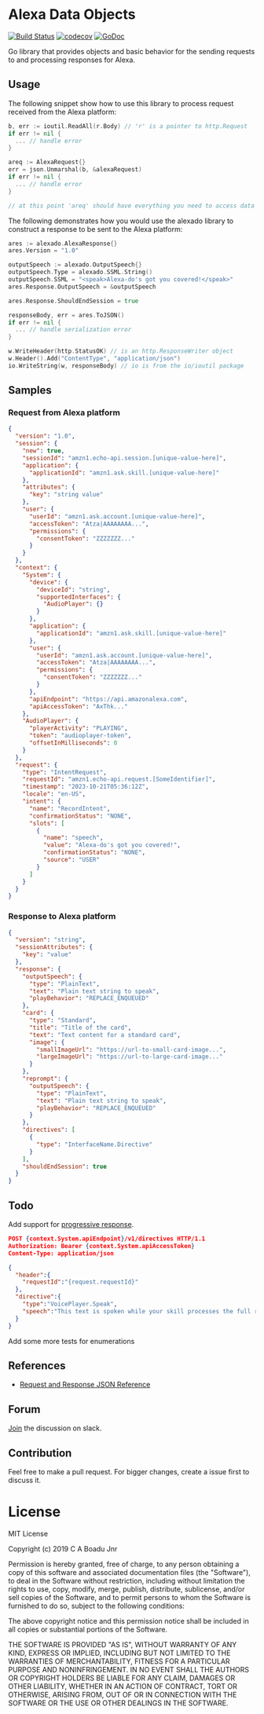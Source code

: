 

# Alexa Data Objects

[![Build Status](https://travis-ci.com/ekowcharles/alexado.svg?branch=master)](https://travis-ci.com/ekowcharles/alexado) [![codecov](https://codecov.io/gh/ekowcharles/alexado/branch/master/graph/badge.svg)](https://codecov.io/gh/ekowcharles/alexado)
[![GoDoc](https://godoc.org/github.com/ekowcharles/alexado?status.svg)](https://godoc.org/github.com/ekowcharles/alexado)


Go library that provides objects and basic behavior for the sending requests to and processing responses for Alexa.

## Usage

The following snippet show how to use this library to process request received from the Alexa platform:
```go
b, err := ioutil.ReadAll(r.Body) // 'r' is a pointer to http.Request
if err != nil {
  ... // handle error
}

areq := AlexaRequest{}
err = json.Unmarshal(b, &alexaRequest)
if err != nil {
  ... // handle error
}

// at this point 'areq' should have everything you need to access data in the Alexa request
```

The following demonstrates how you would use the alexado library to construct a response to be sent to the Alexa platform:
```go
ares := alexado.AlexaResponse{}
ares.Version = "1.0"

outputSpeech := alexado.OutputSpeech{}
outputSpeech.Type = alexado.SSML.String()
outputSpeech.SSML = "<speak>Alexa-do's got you covered!</speak>"
ares.Response.OutputSpeech = &outputSpeech

ares.Response.ShouldEndSession = true

responseBody, err = ares.ToJSON()
if err != nil {
  ... // handle serialization error
}

w.WriteHeader(http.StatusOK) // is an http.ResponseWriter object
w.Header().Add("ContentType", "application/json")
io.WriteString(w, responseBody) // io is from the io/ioutil package
```

## Samples

### Request from Alexa platform

```json
{
  "version": "1.0",
  "session": {
    "new": true,
    "sessionId": "amzn1.echo-api.session.[unique-value-here]",
    "application": {
      "applicationId": "amzn1.ask.skill.[unique-value-here]"
    },
    "attributes": {
      "key": "string value"
    },
    "user": {
      "userId": "amzn1.ask.account.[unique-value-here]",
      "accessToken": "Atza|AAAAAAAA...",
      "permissions": {
        "consentToken": "ZZZZZZZ..."
      }
    }
  },
  "context": {
    "System": {
      "device": {
        "deviceId": "string",
        "supportedInterfaces": {
          "AudioPlayer": {}
        }
      },
      "application": {
        "applicationId": "amzn1.ask.skill.[unique-value-here]"
      },
      "user": {
        "userId": "amzn1.ask.account.[unique-value-here]",
        "accessToken": "Atza|AAAAAAAA...",
        "permissions": {
          "consentToken": "ZZZZZZZ..."
        }
      },
      "apiEndpoint": "https://api.amazonalexa.com",
      "apiAccessToken": "AxThk..."
    },
    "AudioPlayer": {
      "playerActivity": "PLAYING",
      "token": "audioplayer-token",
      "offsetInMilliseconds": 0
    }
  },
  "request": {
    "type": "IntentRequest",
    "requestId": "amzn1.echo-api.request.[SomeIdentifier]",
    "timestamp": "2023-10-21T05:36:12Z",
    "locale": "en-US",
    "intent": {
      "name": "RecordIntent",
      "confirmationStatus": "NONE",
      "slots": [
        {
          "name": "speech",
          "value": "Alexa-do's got you covered!",
          "confirmationStatus": "NONE",
          "source": "USER"
        }
      ]
    }
  }
}
```

### Response to Alexa platform

```json
{
  "version": "string",
  "sessionAttributes": {
    "key": "value"
  },
  "response": {
    "outputSpeech": {
      "type": "PlainText",
      "text": "Plain text string to speak",
      "playBehavior": "REPLACE_ENQUEUED"
    },
    "card": {
      "type": "Standard",
      "title": "Title of the card",
      "text": "Text content for a standard card",
      "image": {
        "smallImageUrl": "https://url-to-small-card-image...",
        "largeImageUrl": "https://url-to-large-card-image..."
      }
    },
    "reprompt": {
      "outputSpeech": {
        "type": "PlainText",
        "text": "Plain text string to speak",
        "playBehavior": "REPLACE_ENQUEUED"
      }
    },
    "directives": [
      {
        "type": "InterfaceName.Directive"
      }
    ],
    "shouldEndSession": true
  }
}
```

## Todo

Add support for [progressive response](https://developer.amazon.com/docs/custom-skills/send-the-user-a-progressive-response.html#directive-request).

```json
POST {context.System.apiEndpoint}/v1/directives HTTP/1.1
Authorization: Bearer {context.System.apiAccessToken}
Content-Type: application/json

{
  "header":{
    "requestId":"{request.requestId}"
  },
  "directive":{
    "type":"VoicePlayer.Speak",
    "speech":"This text is spoken while your skill processes the full response."
  }
}
```

Add some more tests for enumerations

## References

- [Request and Response JSON Reference](https://developer.amazon.com/docs/custom-skills/request-and-response-json-reference.html)

## Forum

[Join](https://join.slack.com/t/alexalibraries/shared_invite/enQtNTY3MDMyODU4ODk5LTBkMWNiNTVjYTY2MTJlMWMxY2M3YWI0NGFhY2Q3NzhhNWQ3ZDg5MWIyNzFmMTk0NTBlMzRiOGYyNTE4YjNlNzg) the discussion on slack.

## Contribution

Feel free to make a pull request. For bigger changes, create a issue first to discuss it.

# License

MIT License

Copyright (c) 2019 C A Boadu Jnr

Permission is hereby granted, free of charge, to any person obtaining a copy of this software and associated documentation files (the "Software"), to deal in the Software without restriction, including without limitation the rights to use, copy, modify, merge, publish, distribute, sublicense, and/or sell copies of the Software, and to permit persons to whom the Software is furnished to do so, subject to the following conditions:

The above copyright notice and this permission notice shall be included in all copies or substantial portions of the Software.

THE SOFTWARE IS PROVIDED "AS IS", WITHOUT WARRANTY OF ANY KIND, EXPRESS OR IMPLIED, INCLUDING BUT NOT LIMITED TO THE WARRANTIES OF MERCHANTABILITY, FITNESS FOR A PARTICULAR PURPOSE AND NONINFRINGEMENT. IN NO EVENT SHALL THE AUTHORS OR COPYRIGHT HOLDERS BE LIABLE FOR ANY CLAIM, DAMAGES OR OTHER LIABILITY, WHETHER IN AN ACTION OF CONTRACT, TORT OR OTHERWISE, ARISING FROM, OUT OF OR IN CONNECTION WITH THE SOFTWARE OR THE USE OR OTHER DEALINGS IN THE SOFTWARE.
